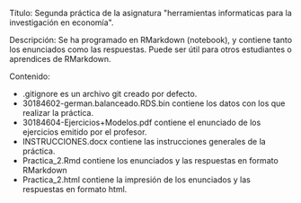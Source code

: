 Título: Segunda práctica de la asignatura "herramientas informaticas para la investigación en economía".

Descripción: Se ha programado en RMarkdown (notebook), y contiene tanto los enunciados como las respuestas. Puede ser útil para otros estudiantes o aprendices de RMarkdown.

Contenido:
- .gitignore es un archivo git creado por defecto.
- 30184602-german.balanceado.RDS.bin contiene los datos con los que realizar la práctica.
- 30184604-Ejercicios+Modelos.pdf contiene el enunciado de los ejercicios emitido por el profesor.
- INSTRUCCIONES.docx contiene las instrucciones generales de la práctica.
- Practica_2.Rmd contiene los enunciados y las respuestas en formato RMarkdown
- Practica_2.html contiene la impresión de los enunciados y las respuestas en formato html.
